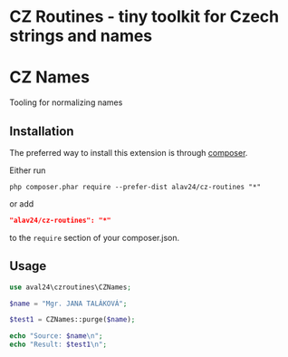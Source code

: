 # CZ Routines - tiny toolkit for Czech strings and names

# CZ Names

Tooling for normalizing names

## Installation

The preferred way to install this extension is through [composer](http://getcomposer.org/download/).

Either run

```
php composer.phar require --prefer-dist alav24/cz-routines "*"
```

or add

```json
"alav24/cz-routines": "*"
```

to the `require` section of your composer.json.

## Usage

```php
use aval24\czroutines\CZNames;

$name = "Mgr. JANA TALÁKOVÁ";

$test1 = CZNames::purge($name);

echo "Source: $name\n"; 
echo "Result: $test1\n";

```
